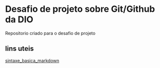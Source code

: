# Desafio de projeto sobre Git/Github da DIO
Repositorio  criado para o desafio de projeto

## lins uteis
[sintaxe_basica_markdown](https://www.markdownguide.org/getting-started/)
